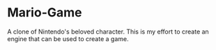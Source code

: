 # Mario-Game
A clone of Nintendo's beloved character.  This is my effort to create an engine that can be used to create a game.

